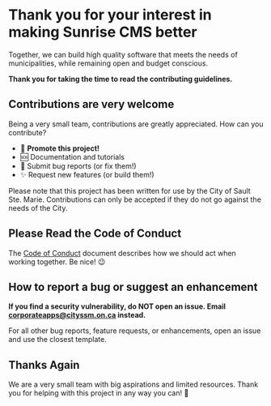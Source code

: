 # Thank you for your interest in making Sunrise CMS better

Together, we can build high quality software that meets the needs of municipalities,
while remaining open and budget conscious.

**Thank you for taking the time to read the contributing guidelines.**

## Contributions are very welcome

Being a very small team, contributions are greatly appreciated. How can you contribute?

- 📣 **Promote this project!**
- 🆘 Documentation and tutorials
- 🐞 Submit bug reports (or fix them!)
- ✨ Request new features (or build them!)

Please note that this project has been written for use by
the City of Sault Ste. Marie. Contributions can only be accepted if
they do not go against the needs of the City.

## Please Read the Code of Conduct

The [Code of Conduct](CODE_OF_CONDUCT.md) document describes how we should act
when working together.
Be nice! 😉

## How to report a bug or suggest an enhancement

**If you find a security vulnerability, do NOT open an issue. Email
<corporateapps@cityssm.on.ca> instead.**

For all other bug reports, feature requests, or enhancements,
open an issue and use the closest template.

## Thanks Again

We are a very small team with big aspirations and limited resources.
Thank you for helping with this project in any way you can! 🙌
